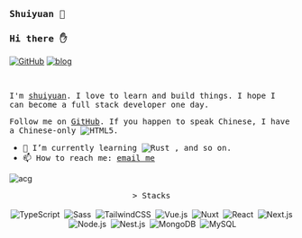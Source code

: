 ### <samp> Shuiyuan 🦋</samp>

### <samp>Hi there ✋</samp>

[![GitHub](https://img.shields.io/github/followers/YasakaKanoko?logo=github&style=flat-square)](https://github.com/yasakakanoko)
[![blog](https://img.shields.io/badge/blog-Atmosphere-9cf?style=flat-square)](https://yasakakanoko.github.io/)

<br />

<samp>I'm [shuiyuan](https://yasakakanoko.github.io/). I love to learn and build things. I hope I can become a full stack developer one day.</samp>

<samp>Follow me on [GitHub](https://github.com/YasakaKanoko). If you happen to speak Chinese, I have a Chinese-only <a href="https://x.com/YasakaKanoko" target="_blank"><img src="https://img.shields.io/badge/X-%23000000.svg?logo=X&logoColor=white" alt="HTML5" style="display: inline-block;"/></a>.</samp>

- <samp>🌱 I’m currently learning <img src="https://img.shields.io/badge/Rust-%23000000.svg?e&logo=Rust&logoColor=white" alt="Rust" style="display: inline-block;" />&nbsp;, and so on.</samp>
- <samp>📫 How to reach me:  [email me](mailto:shuiyuan5173@gmail.com)</samp>

<img src="https://www.loliapi.com/acg/" alt="acg"/>

<p align="center">
    <samp>&gt; Stacks</samp><br /><br />
    <img src="https://img.shields.io/badge/TypeScript-3178C6?logo=TypeScript&logoColor=fff" alt="TypeScript" style="display: inline-block;" />&nbsp;
    <img src="https://img.shields.io/badge/Sass-C69?logo=sass&logoColor=fff" alt="Sass" style="display: inline-block;" />&nbsp;
    <img src="https://img.shields.io/badge/Tailwind%20CSS-%2338B2AC.svg?logo=tailwind-CSS&logoColor=white" alt="TailwindCSS" style="display: inline-block;" />&nbsp;
    <img src="https://img.shields.io/badge/Vue.js-4FC08D?logo=vuedotjs&logoColor=fff" alt="Vue.js" style="display: inline-block;" />&nbsp;
    <img src="https://img.shields.io/badge/Nuxt-002E3B?logo=nuxt&logoColor=#00DC82" alt="Nuxt" style="display: inline-block;" />&nbsp;
    <img src="https://img.shields.io/badge/React-%2320232a.svg?logo=react&logoColor=%2361DAFB" alt="React" style="display: inline-block;" />&nbsp;
    <img src="https://img.shields.io/badge/Next.js-black?logo=next.js&logoColor=white" alt="Next.js" style="display: inline-block;" />&nbsp;
    <img src="https://img.shields.io/badge/Node.js-6DA55F?logo=node.js&logoColor=white" alt="Node.js" style="display: inline-block;" />&nbsp;
    <img src="https://img.shields.io/badge/Nest.js-%23E0234E.svg?logo=nestjs&logoColor=white" alt="Nest.js" style="display: inline-block;" />&nbsp;
    <img src="https://img.shields.io/badge/MongoDB-%234ea94b.svg?logo=mongodb&logoColor=white" alt="MongoDB" style="display: inline-block;" />&nbsp;
    <img src="https://img.shields.io/badge/MySQL-4479A1?logo=mysql&logoColor=fff" alt="MySQL" style="display: inline-block;"  />&nbsp;
</p>

